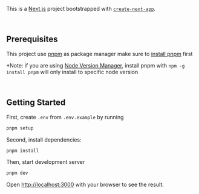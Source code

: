 This is a [Next.js](https://nextjs.org/) project bootstrapped with [`create-next-app`](https://github.com/vercel/next.js/tree/canary/packages/create-next-app).

<br/>

## Prerequisites

This project use [pnpm](https://pnpm.io/) as package manager make sure to [install pnpm](https://pnpm.io/installation)
first

\*Note: if you are using [Node Version Manager](https://github.com/nvm-sh/nvm), install pnpm with `npm -g install pnpm` will only install to specific node version

<br/>

## Getting Started

First, create `.env` from `.env.example` by running

```bash
pnpm setup
```

Second, install dependencies:

```bash
pnpm install
```

Then, start development server

```bash
pnpm dev
```

Open [http://localhost:3000](http://localhost:3000) with your browser to see the result.
